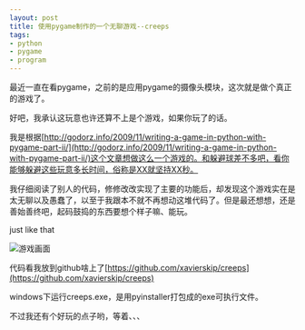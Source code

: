```yaml
---
layout: post
title: 使用pygame制作的一个无聊游戏--creeps
tags: 
- python
- pygame
- program
---
```


最近一直在看pygame，之前的是应用pygame的摄像头模块，这次就是做个真正的游戏了。

好吧，我承认这玩意也许还算不上是个游戏，如果你玩了的话。

我是根据[http://godorz.info/2009/11/writing-a-game-in-python-with-pygame-part-ii/](http://godorz.info/2009/11/writing-a-game-in-python-with-pygame-part-ii/)这个文章想做这么一个游戏的。和躲避球差不多吧，看你能够躲避这些玩意多长时间，俗称是XX就坚持XX秒。

我仔细阅读了别人的代码，修修改改实现了主要的功能后，却发现这个游戏实在是太无聊以及愚蠢了，以至于我跟本不就不再想动这堆代码了。但是最还想想，还是善始善终吧，起码鼓捣的东西要想个样子嘛、能玩。

just like that

![游戏画面](https://f.xavierskip.com/i/0b218b25707c7ff834d2902a1cea3f2fe21c27701e586c7f98356fb9feab39a7.jpg)

代码看我放到github啥上了[https://github.com/xavierskip/creeps](https://github.com/xavierskip/creeps)

windows下运行creeps.exe，是用pyinstaller打包成的exe可执行文件。


不过我还有个好玩的点子哟，等着、、、